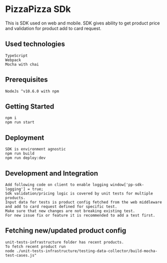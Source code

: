 # PizzaPizza SDk
This is SDK used on web and mobile.
SDK gives ability to get product price and validation for product add to card request.

## Used technologies 
	TypeScript
	Webpack
	Mocha with chai

## Prerequisites
	NodeJs ^v10.6.0 with npm

## Getting Started
	npm i
	npm run start

## Deployment
	SDK is environment agnostic
	npm run build
	npm run deploy:dev

## Development and Integration
	Add following code on client to enable logging window['pp-sdk-logging'] = true;
	Sdk validation/pricing logic is covered by unit tests for multiple products.
	Input data for tests is product config fetched from the web middleware and add to card request defined for specific test.
	Make sure that new changes are not breaking existing test.
	For new issue fix or feature it is recommended to add a test first.

## Fetching new/updated product config
	unit-tests-infrastructure folder has recent products.
	To fetch recent product run
	node ./unit-tests-infrastructure/testing-data-collector/build-mocha-test-cases.js"
